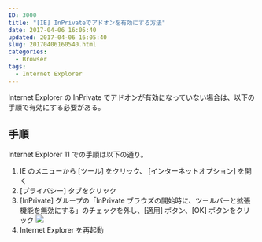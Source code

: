 ```yaml
---
ID: 3000
title: "[IE] InPrivateでアドオンを有効にする方法"
date: 2017-04-06 16:05:40
updated: 2017-04-06 16:05:40
slug: 20170406160540.html
categories:
  - Browser
tags:
  - Internet Explorer
---
```


Internet Explorer の InPrivate でアドオンが有効になっていない場合は、以下の手順で有効にする必要がある。

<!--more-->

## 手順

Internet Explorer 11 での手順は以下の通り。

1. IE のメニューから [ツール] をクリック、 [インターネットオプション] を開く
2. [プライバシー] タブをクリック
3. [InPrivate] グループの「InPrivate ブラウズの開始時に、ツールバーと拡張機能を無効にする」のチェックを外し、[適用] ボタン、[OK] ボタンをクリック
   ![](https://i.imgur.com/aqOAK8k.png)
4. Internet Explorer を再起動
